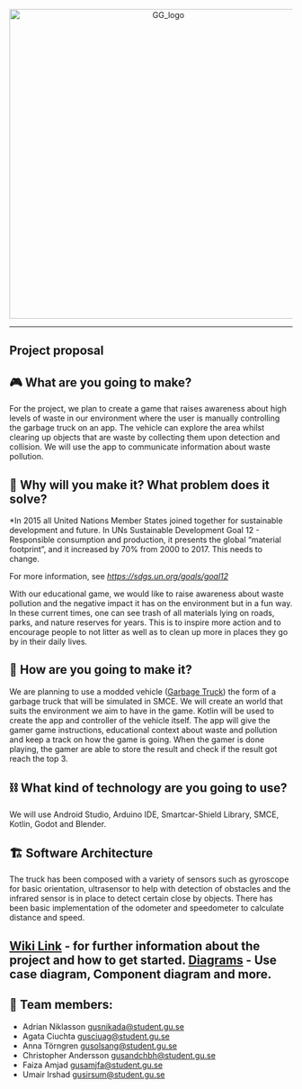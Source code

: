 <p align="center">
<img width="550" alt="GG_logo" src="https://user-images.githubusercontent.com/91566171/167687486-58728f32-b9b0-404c-940a-92c4faaba427.png">
</p>

***

Project proposal
----------------

:video_game: What are you going to make?
---------------------------

For the project, we plan to create a game that raises awareness about high levels of waste in our environment where the user is manually controlling the garbage truck on an app. The vehicle can explore the area whilst clearing up objects that are waste by collecting them upon detection and collision. We will use the app to communicate information about waste pollution.

:deciduous_tree: Why will you make it? What problem does it solve?
-------------------------------------------------

*In 2015 all United Nations Member States joined together for sustainable development and future. In UNs Sustainable Development Goal 12 - Responsible consumption and production, it presents the global “material footprint”, and it increased by 70% from 2000 to 2017. This needs to change. 

For more information, see *https://sdgs.un.org/goals/goal12*

With our educational game, we would like to raise awareness about waste pollution and the negative impact it has on the environment but in a fun way. In these current times, one can see trash of all materials lying on roads, parks, and nature reserves for years. This is to inspire more action and to encourage people to not litter as well as to clean up more in places they go by in their daily lives.


:articulated_lorry: How are you going to make it?
-----------------------------

We are planning to use a modded vehicle ([Garbage Truck](https://www.kenney.nl/assets/car-kit)) the form of a garbage truck that will be simulated in SMCE.
We will create an world that suits the environment we aim to have in the game.
Kotlin will be used to create the app and controller of the vehicle itself.
The app will give the gamer game instructions, educational context about waste and pollution and keep a track on how the game is going.
When the gamer is done playing, the gamer are able to store the result and check if the result got reach the top 3. 

:chains: What kind of technology are you going to use?
---------------------------------------------

We will use Android Studio, Arduino IDE, Smartcar-Shield Library, SMCE, Kotlin, Godot and Blender.


🏗️ Software Architecture
---------------------------------------------
The truck has been composed with a variety of sensors such as gyroscope for basic orientation, ultrasensor to help with detection of obstacles and the infrared sensor is in place to detect certain close by objects. There has been basic implementation of the odometer and speedometer to calculate distance and speed.

[Wiki Link](https://github.com/DIT113-V22/group-07/wiki) - for further information about the project and how to get started.
[Diagrams](https://github.com/DIT113-V22/group-07/wiki/Diagrams) - Use case diagram, Component diagram and more.
----------------
		
:e-mail: Team members:
---------------------------------------------
- Adrian Niklasson gusnikada@student.gu.se
- Agata Ciuchta gusciuag@student.gu.se
- Anna Törngren gusolsang@student.gu.se
- Christopher Andersson gusandchbh@student.gu.se
- Faiza Amjad gusamjfa@student.gu.se
- Umair Irshad gusirsum@student.gu.se

 

